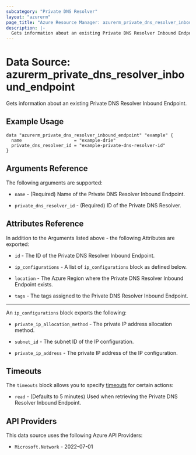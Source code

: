 ```yaml
---
subcategory: "Private DNS Resolver"
layout: "azurerm"
page_title: "Azure Resource Manager: azurerm_private_dns_resolver_inbound_endpoint"
description: |-
  Gets information about an existing Private DNS Resolver Inbound Endpoint.
---
```


# Data Source: azurerm_private_dns_resolver_inbound_endpoint

Gets information about an existing Private DNS Resolver Inbound Endpoint.

## Example Usage

```hcl
data "azurerm_private_dns_resolver_inbound_endpoint" "example" {
  name                    = "example-drie"
  private_dns_resolver_id = "example-private-dns-resolver-id"
}
```

## Arguments Reference

The following arguments are supported:

* `name` - (Required) Name of the Private DNS Resolver Inbound Endpoint.

* `private_dns_resolver_id` - (Required) ID of the Private DNS Resolver.

## Attributes Reference

In addition to the Arguments listed above - the following Attributes are exported:

* `id` - The ID of the Private DNS Resolver Inbound Endpoint.

* `ip_configurations` - A list of `ip_configurations` block as defined below.

* `location` - The Azure Region where the Private DNS Resolver Inbound Endpoint exists.

* `tags` - The tags assigned to the Private DNS Resolver Inbound Endpoint.

---

An `ip_configurations` block exports the following:

* `private_ip_allocation_method` - The private IP address allocation method.

* `subnet_id` - The subnet ID of the IP configuration.

* `private_ip_address` - The private IP address of the IP configuration.

## Timeouts

The `timeouts` block allows you to specify [timeouts](https://www.terraform.io/language/resources/syntax#operation-timeouts) for certain actions:

* `read` - (Defaults to 5 minutes) Used when retrieving the Private DNS Resolver Inbound Endpoint.

## API Providers
<!-- This section is generated, changes will be overwritten -->
This data source uses the following Azure API Providers:

* `Microsoft.Network` - 2022-07-01
